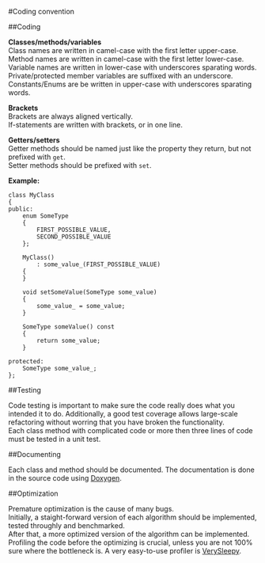 #Coding convention

##Coding

__Classes/methods/variables__  
Class names are written in camel-case with the first letter upper-case.  
Method names are written in camel-case with the first letter lower-case.  
Variable names are written in lower-case with underscores sparating words. Private/protected member variables are suffixed with an underscore.  
Constants/Enums are be written in upper-case  with underscores sparating words.  

__Brackets__  
Brackets are always aligned vertically.  
If-statements are written with brackets, or in one line.

__Getters/setters__  
Getter methods should be named just like the property they return, but not prefixed with `get`.  
Setter methods should be prefixed with `set`.

__Example:__

    class MyClass
    {
    public:
    	enum SomeType
    	{
    		FIRST_POSSIBLE_VALUE,
    		SECOND_POSSIBLE_VALUE
    	};
    	
    	MyClass()
    		: some_value_(FIRST_POSSIBLE_VALUE)
    	{
    	}
    	
    	void setSomeValue(SomeType some_value)
    	{
    		some_value_ = some_value;
    	}
    	
    	SomeType someValue() const
    	{
    		return some_value;
    	}
    
    protected:
    	SomeType some_value_;
    };

##Testing

Code testing is important to make sure the code really does what you intended it to do. Additionally, a good test coverage
allows large-scale refactoring without worring that you have broken the functionality.  
Each class method with complicated code or more then three lines of code must be tested in a unit test.

##Documenting

Each class and method should be documented. The documentation is done in the source code 
using [Doxygen](http://www.stack.nl/~dimitri/doxygen/).  

##Optimization

Premature optimization is the cause of many bugs.  
Initially, a staight-forward version of each algorithm should be implemented, tested throughly and benchmarked.  
After that, a more optimized version of the algorithm can be implemented.  
Profiling the code before the optimizing is crucial, unless you are not 100% sure where the bottleneck is. A very easy-to-use profiler is [VerySleepy](http://www.codersnotes.com/sleepy).

